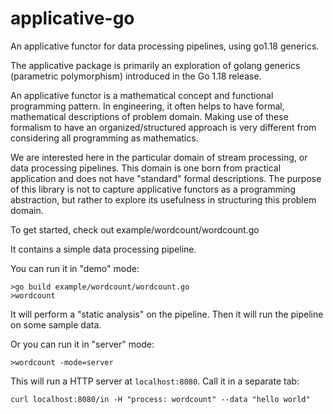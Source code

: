 # applicative-go
An applicative functor for data processing pipelines, using go1.18 generics. 

The applicative package is primarily an exploration of golang generics
(parametric polymorphism) introduced in the Go 1.18 release.

An applicative functor is a mathematical concept and functional
programming pattern. In engineering, it often helps to have
formal, mathematical descriptions of problem domain. Making use
of these formalism to have an organized/structured approach is
very different from considering all programming as mathematics.

We are interested here in the particular domain of stream processing,
or data processing pipelines. This domain is one born from practical
application and does not have "standard" formal descriptions.
The purpose of this library is not to capture applicative functors as
a programming abstraction, but rather to explore its usefulness
in structuring this problem domain.

To get started, check out example/wordcount/wordcount.go

It contains a simple data processing pipeline.

You can run it in "demo" mode:

```
>go build example/wordcount/wordcount.go
>wordcount
```

It will perform a "static analysis" on the pipeline.
Then it will run the pipeline on some sample data.

Or you can run it in "server" mode:

```
>wordcount -mode=server
```

This will run a HTTP server at `localhost:8080`.
Call it in a separate tab:
```
curl localhost:8080/in -H "process: wordcount" --data "hello world"
```

